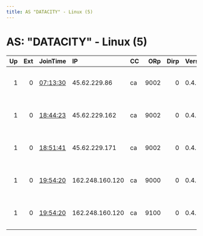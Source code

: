 ```yaml
---
title: AS "DATACITY" - Linux (5)
---
```


# AS: "DATACITY" - Linux (5)

|   Up |   Ext | JoinTime                                                                                              | IP              | CC   |   ORp |   Dirp | Version   | Contact                     | Nickname        |   eFamMembers |
|-----:|------:|:------------------------------------------------------------------------------------------------------|:----------------|:-----|------:|-------:|:----------|:----------------------------|:----------------|--------------:|
|    1 |     0 | [07:13:30](https://nusenu.github.io/OrNetStats/w/relay/60D84E374F96C09D219B36907C1DC836F6D13A83.html) | 45.62.229.86    | ca   |  9002 |      0 | 0.4.7.13  | Nurtic-Vibe &lt;nurtic-vibe | GrmmlRelayOne   |            16 |
|    1 |     0 | [18:44:23](https://nusenu.github.io/OrNetStats/w/relay/217953B41CF55DB8E2B5A7DE3763F82154BB1036.html) | 45.62.229.162   | ca   |  9002 |      0 | 0.4.7.13  | Nurtic-Vibe &lt;nurtic-vibe | GrmmlRelayTwo   |            16 |
|    1 |     0 | [18:51:41](https://nusenu.github.io/OrNetStats/w/relay/EAA4145A053C17F7CD3E3DCB9A7821EFD044F796.html) | 45.62.229.171   | ca   |  9002 |      0 | 0.4.7.13  | Nurtic-Vibe &lt;nurtic-vibe | GrmmlRelayThree |            16 |
|    1 |     0 | [19:54:20](https://nusenu.github.io/OrNetStats/w/relay/4288C5EF37196D362619802B28B7A91060936F52.html) | 162.248.160.120 | ca   |  9000 |      0 | 0.4.7.13  | Nurtic-Vibe &lt;nurtic-vibe | GrmmlRelayFour  |            16 |
|    1 |     0 | [19:54:20](https://nusenu.github.io/OrNetStats/w/relay/C6937F6D8981BC5DCF38FDD66E16DFE00685D1F3.html) | 162.248.160.120 | ca   |  9100 |      0 | 0.4.7.13  | Nurtic-Vibe &lt;nurtic-vibe | GrmmlRelayFour  |            16 |
